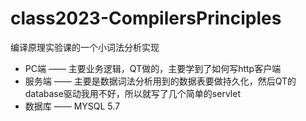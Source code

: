# class2023-CompilersPrinciples

编译原理实验课的一个小词法分析实现

- PC端 —— 主要业务逻辑，QT做的，主要学到了如何写http客户端
- 服务端 —— 主要是数据词法分析用到的数据表要做持久化，然后QT的database驱动我用不好，所以就写了几个简单的servlet
- 数据库 —— MYSQL 5.7